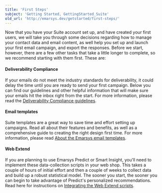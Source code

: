 ```yaml
---
title: 'First Steps'
subject: 'Getting Started, GettingStarted_Suite'
old_url: 'http://emarsys.dev/getstarted/first-steps/'
---
```


Now that you have your Suite account set up, and have created your first users, we will take you through some decisions regarding how to manage your contact data and email content, as well help you set up and launch your first email campaign, and export the responses. Before we start, however, there are a few other tasks that take a little longer to complete, so we recommend starting with them first. These are:

#### Deliverability Compliance

 If your emails do not meet the industry standards for deliverability, it could delay the time until you are ready to send your first campaign. Below you can find our guidelines and other helpful information that will make sure your emails hit the inbox right from the start. For more information, please read the [Deliverability Compliance guidelines](/Getting%20Started/deliverability.md "Deliverability Compliance").

#### Email templates

 Suite templates are a great way to save time and effort setting up campaigns. Read all about their features and benefits, as well as a comprehensive guide to creating the right design first time. For more information, please read [About the Emarsys email templates](/Getting%20Started/templates.md "Suite Email Templates").

#### Web Extend

 If you are planning to use Emarsys Predict or Smart Insight, you'll need to implement these data-collection scripts in your web shop. This takes a couple of hours of initial effort and then a couple of weeks to collect data and build up a robust statistical model. The sooner you start, the sooner you can begin to take advantage of Predict's personalized recommendations. Read here for instructions on [Integrating the Web Extend scripts](http://emarsys.dev/getstarted/first-steps/web-extend/ "The Web Extend Scripts").